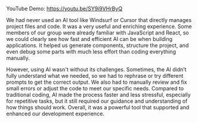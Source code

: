 YouTube Demo: https://youtu.be/SY9i9VHrByQ

We had never used an AI tool like Windsurf or Cursor that directly manages project files and code. It was a very useful and enriching experience. Some members of our group were already familiar with JavaScript and React, so we could clearly see how fast and efficient AI can be when building applications. It helped us generate components, structure the project, and even debug some parts with much less effort than coding everything manually.

However, using AI wasn't without its challenges. Sometimes, the AI didn’t fully understand what we needed, so we had to rephrase or try different prompts to get the correct output. We also had to manually review and fix small errors or adjust the code to meet our specific needs. Compared to traditional coding, AI made the process faster and less stressful, especially for repetitive tasks, but it still required our guidance and understanding of how things should work. Overall, it was a powerful tool that supported and enhanced our development experience.
